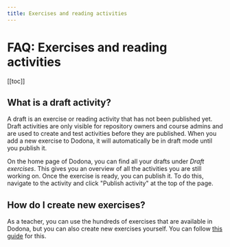 ```yaml
---
title: Exercises and reading activities
---
```


# FAQ: Exercises and reading activities

[[toc]]

## What is a draft activity? <Badge type="tip" text="teacher" />
A draft is an exercise or reading activity that has not been published yet. Draft activities are only visible for repository owners and course admins and are used to create and test activities before they are published. When you add a new exercise to Dodona, it will automatically be in draft mode until you publish it.

On the home page of Dodona, you can find all your drafts under _Draft exercises_. This gives you an overview of all the activities you are still working on. Once the exercise is ready, you can publish it. To do this, navigate to the activity and click "Publish activity" at the top of the page.

## How do I create new exercises? <Badge type="tip" text="teacher" />
As a teacher, you can use the hundreds of exercises that are available in Dodona, but you can also create new exercises yourself. You can follow [this guide](/en/guides/exercises/creating-exercises/introduction) for this.


